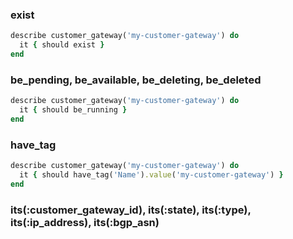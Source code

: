 ### exist

```ruby
describe customer_gateway('my-customer-gateway') do
  it { should exist }
end
```

### be_pending, be_available, be_deleting, be_deleted

```ruby
describe customer_gateway('my-customer-gateway') do
  it { should be_running }
end
```

### have_tag

```ruby
describe customer_gateway('my-customer-gateway') do
  it { should have_tag('Name').value('my-customer-gateway') }
end
```

### its(:customer_gateway_id), its(:state), its(:type), its(:ip_address), its(:bgp_asn)

